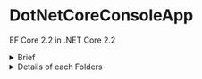 # DotNetCoreConsoleApp
EF Core 2.2 in .NET Core 2.2

<details>         
<summary> Brief </summary>
<p>This console app fetches the record from the existing databse 'Practice' and table 'Student'.
This is the example of the code first approach of the EF Core.

This console app contains below folders
1. Data
2. Models
3. Services
</p>
</details>

<details>
<summary> Details of each Folders</summary>
<p>
  <details>
<summary> 1. Data </summary>
    <p>
This folder contains the below two classes:

# a. DBContext.cs
Provides below things:
i. Connection strings
ii. Connection to the SQL Sever Database
iii. This class reads the Model(s) i.e. Student from the assemblies dynamically and creates the models in the database if not available.

# b. Repository.cs
Provides below things
i. This class is generic class for all the available entities i.e. Models (for eg. Student)
ii. This will provides the data access to the table i.e. Student
</P>
</details>

# 2. Models
This folder contains the blelow two classes:
# a. Student.cs
This is the model for the student entity to the database.

# b. StudentMap.cs
This class contains the configuration to map the Model 'Student' with the 'Student' table in the database.

# 3. Services
This folder contains the blelow one class:

# a. GenericService.cs
This class contains two methods:
i. ExecuteWithResult()
This establishes the connection with the database and captures the exception and logs to the exception to the console if it fails to connect to the database.
If Connection success, then it will returns the repository to the particular entity i.e. Student.

ii. GetList<T>()
Generic method to fetch record from the particular repository of the Model 'T'.
</p>
</details>
